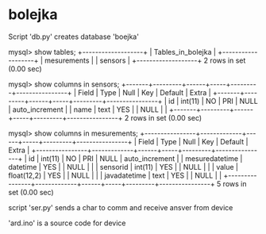 bolejka
=======

Script 'db.py' creates database 'boejka'

mysql> show tables;
+-------------------+
| Tables_in_bolejka |
+-------------------+
| mesurements       |
| sensors           |
+-------------------+
2 rows in set (0.00 sec)

mysql> show columns in sensors;
+-------+---------+------+-----+---------+----------------+
| Field | Type    | Null | Key | Default | Extra          |
+-------+---------+------+-----+---------+----------------+
| id    | int(11) | NO   | PRI | NULL    | auto_increment |
| name  | text    | YES  |     | NULL    |                |
+-------+---------+------+-----+---------+----------------+
2 rows in set (0.00 sec)

mysql> show columns in mesurements;
+----------------+-------------+------+-----+---------+----------------+
| Field          | Type        | Null | Key | Default | Extra          |
+----------------+-------------+------+-----+---------+----------------+
| id             | int(11)     | NO   | PRI | NULL    | auto_increment |
| mesuredatetime | datetime    | YES  |     | NULL    |                |
| sensorid       | int(11)     | YES  |     | NULL    |                |
| value          | float(12,2) | YES  |     | NULL    |                |
| javadatetime   | text        | YES  |     | NULL    |                |
+----------------+-------------+------+-----+---------+----------------+
5 rows in set (0.00 sec)

sсript 'ser.py' sends a char to comm and receive ansver from device 

'ard.ino' is a source code for device

